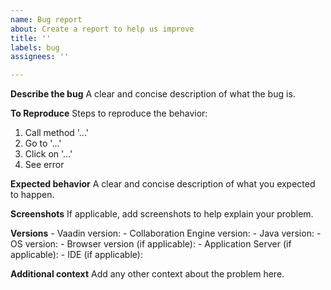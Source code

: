 ```yaml
---
name: Bug report
about: Create a report to help us improve
title: ''
labels: bug
assignees: ''

---
```


**Describe the bug**
A clear and concise description of what the bug is.

**To Reproduce**
Steps to reproduce the behavior:
1. Call method '...'
2. Go to '...'
3. Click on '...'
4. See error

**Expected behavior**
A clear and concise description of what you expected to happen.

**Screenshots**
If applicable, add screenshots to help explain your problem.

**Versions**
    - Vaadin version:
    - Collaboration Engine version:
    - Java version:
    - OS version:
    - Browser version (if applicable):
    - Application Server (if applicable):
    - IDE (if applicable):

**Additional context**
Add any other context about the problem here.
